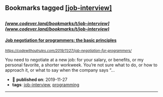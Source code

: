 ## Bookmarks tagged [[job-interview]](https://www.codever.land/search?q=[job-interview])

_<sup><sup>[www.codever.land/bookmarks/t/job-interview](www.codever.land/bookmarks/t/job-interview)</sup></sup>_
---
#### [Job negotiation for programmers: the basic principles](https://codewithoutrules.com/2019/11/27/job-negotiation-for-programmers/)
_<sup>https://codewithoutrules.com/2019/11/27/job-negotiation-for-programmers/</sup>_

You need to negotiate at a new job: for your salary, or benefits, or my personal favorite, a shorter workweek. You’re not sure what to do, or how to approach it, or what to say when the company says “...
* :calendar: **published on**: 2019-11-27
* **tags**: [job-interview](../tagged/job-interview.md), [programming](../tagged/programming.md)
---
